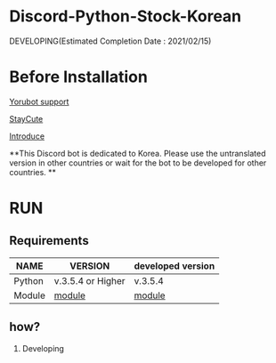 # Discord-Python-Stock-Korean
DEVELOPING(Estimated Completion Date : 2021/02/15)

# Before Installation
[Yorubot support](https://discord.gg/ZR7aZWA)

[StayCute](https://discord.gg/NtU5kY2)

[Introduce](http://yoru.pe.kr/dpsk)

**This Discord bot is dedicated to Korea. Please use the untranslated version in other countries or wait for the bot to be developed for other countries. **

# RUN

## Requirements

| NAME | VERSION | developed version |
|---|---|---|
| Python | v.3.5.4 or Higher | v.3.5.4 |
| Module | [module](https://yoru.pe.kr/dpsk/module) | [module](https://yoru.pe.kr/dpsk/module) |

## how?
1. Developing


